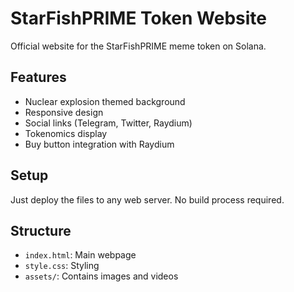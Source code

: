 # StarFishPRIME Token Website

Official website for the StarFishPRIME meme token on Solana.

## Features
- Nuclear explosion themed background
- Responsive design
- Social links (Telegram, Twitter, Raydium)
- Tokenomics display
- Buy button integration with Raydium

## Setup
Just deploy the files to any web server. No build process required.

## Structure
- `index.html`: Main webpage
- `style.css`: Styling
- `assets/`: Contains images and videos
